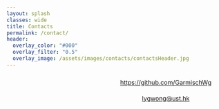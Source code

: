 ```yaml
---
layout: splash
classes: wide
title: Contacts
permalink: /contact/
header:
  overlay_color: "#000"
  overlay_filter: "0.5"
  overlay_image: /assets/images/contacts/contactsHeader.jpg
---
```



<div style="display: grid; justify-content: space-between; grid-template-columns: 40% 60%; grid-gap: 20px; padding: 10px; place-items: center;">
    <a href="https://github.com/GarmischWg">
        <i class="fab fa-fw fa-github fa-4x"></i>
    </a>
    <a href="https://github.com/GarmischWg" style="">https://github.com/GarmischWg</a>
    <a href="lygwong@ust.hk">
        <i class="fas fa-fw fa-envelope-square fa-4x"></i>
    </a>
    <a href="mailto:lygwong@ust.hk">lygwong@ust.hk</a>
</div>